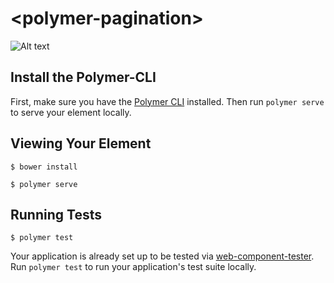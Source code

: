 # \<polymer-pagination\>

![Alt text](https://previews.dropbox.com/p/thumb/AAV9QFuYWRxJBIR3UM8SZaMhlD6Tw6pv3iMslqmtFnAdVyiurr776h6XWwS0JeUZD-jL8sorgaMfLqVMeMfE0trVWEijP_vd4WdA1LNQrNcbXxfxdEgHlqYTRQNsMGw7LvzWB8u48_RyHuoadMFtO0g_uNw7mlbTTujhp03owE0v6fqX-y6FYFsewHTvgwTKX897nI4dJpwIW2BZAdwMPXjTrwtWYdy6eu-6B8K8T9JGJ4lRnC62lfR2Bky7byhyRCQ/p.png?size_mode=5?raw=true "Title")

## Install the Polymer-CLI

First, make sure you have the [Polymer CLI](https://www.npmjs.com/package/polymer-cli) installed. Then run `polymer serve` to serve your element locally.

## Viewing Your Element

```
$ bower install
```

```
$ polymer serve
```

## Running Tests

```
$ polymer test
```

Your application is already set up to be tested via [web-component-tester](https://github.com/Polymer/web-component-tester). Run `polymer test` to run your application's test suite locally.
